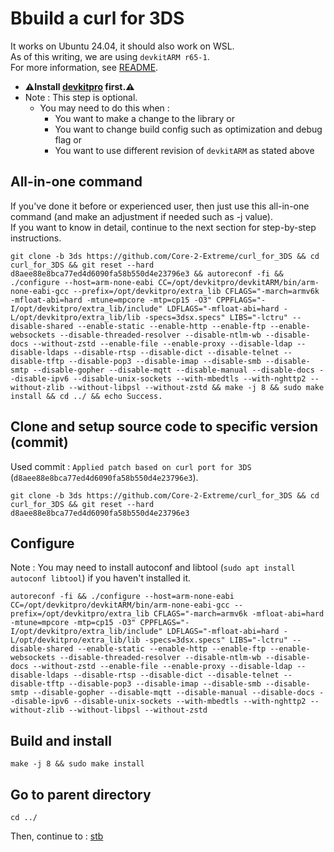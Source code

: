 # Bbuild a curl for 3DS

It works on Ubuntu 24.04, it should also work on WSL. \
As of this writing, we are using `devkitARM r65-1`. \
For more information, see [README](../README.md#build).

* **⚠️Install [devkitpro](00_devkitpro_install.md) first.⚠️**
* Note : This step is optional.
	* You may need to do this when :
		* You want to make a change to the library or
		* You want to change build config such as optimization and debug flag or
		* You want to use different revision of `devkitARM` as stated above

## All-in-one command
If you've done it before or experienced user, then just use this all-in-one command (and make an adjustment if needed such as -j value). \
If you want to know in detail, continue to the next section for step-by-step instructions.
```
git clone -b 3ds https://github.com/Core-2-Extreme/curl_for_3DS && cd curl_for_3DS && git reset --hard d8aee88e8bca77ed4d6090fa58b550d4e23796e3 && autoreconf -fi && ./configure --host=arm-none-eabi CC=/opt/devkitpro/devkitARM/bin/arm-none-eabi-gcc --prefix=/opt/devkitpro/extra_lib CFLAGS="-march=armv6k -mfloat-abi=hard -mtune=mpcore -mtp=cp15 -O3" CPPFLAGS="-I/opt/devkitpro/extra_lib/include" LDFLAGS="-mfloat-abi=hard -L/opt/devkitpro/extra_lib/lib -specs=3dsx.specs" LIBS="-lctru" --disable-shared --enable-static --enable-http --enable-ftp --enable-websockets --disable-threaded-resolver --disable-ntlm-wb --disable-docs --without-zstd --enable-file --enable-proxy --disable-ldap --disable-ldaps --disable-rtsp --disable-dict --disable-telnet --disable-tftp --disable-pop3 --disable-imap --disable-smb --disable-smtp --disable-gopher --disable-mqtt --disable-manual --disable-docs --disable-ipv6 --disable-unix-sockets --with-mbedtls --with-nghttp2 --without-zlib --without-libpsl --without-zstd && make -j 8 && sudo make install && cd ../ && echo Success.
```

## Clone and setup source code to specific version (commit)
Used commit : `Applied patch based on curl port for 3DS` (`d8aee88e8bca77ed4d6090fa58b550d4e23796e3`).
```
git clone -b 3ds https://github.com/Core-2-Extreme/curl_for_3DS && cd curl_for_3DS && git reset --hard d8aee88e8bca77ed4d6090fa58b550d4e23796e3
```

## Configure
Note : You may need to install autoconf and libtool (`sudo apt install autoconf libtool`) if you haven't installed it.
```
autoreconf -fi && ./configure --host=arm-none-eabi CC=/opt/devkitpro/devkitARM/bin/arm-none-eabi-gcc --prefix=/opt/devkitpro/extra_lib CFLAGS="-march=armv6k -mfloat-abi=hard -mtune=mpcore -mtp=cp15 -O3" CPPFLAGS="-I/opt/devkitpro/extra_lib/include" LDFLAGS="-mfloat-abi=hard -L/opt/devkitpro/extra_lib/lib -specs=3dsx.specs" LIBS="-lctru" --disable-shared --enable-static --enable-http --enable-ftp --enable-websockets --disable-threaded-resolver --disable-ntlm-wb --disable-docs --without-zstd --enable-file --enable-proxy --disable-ldap --disable-ldaps --disable-rtsp --disable-dict --disable-telnet --disable-tftp --disable-pop3 --disable-imap --disable-smb --disable-smtp --disable-gopher --disable-mqtt --disable-manual --disable-docs --disable-ipv6 --disable-unix-sockets --with-mbedtls --with-nghttp2 --without-zlib --without-libpsl --without-zstd
```

## Build and install
```
make -j 8 && sudo make install
```

## Go to parent directory
```
cd ../
```

Then, continue to : [stb](12_stb.md)
